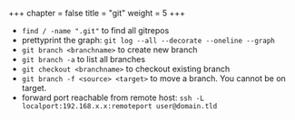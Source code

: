 +++
chapter = false
title = "git"
weight = 5
+++


- `find / -name ".git"` to find all gitrepos
- prettyprint the graph: `git log --all --decorate --oneline --graph`
- `git branch <branchname>` to create new branch
- `git branch -a` to list all branches
- `git checkout <branchname>` to checkout existing branch
- `git branch -f <source> <target>` to move a branch. You cannot be on target.
- forward port reachable from remote host: `ssh -L localport:192.168.x.x:remoteport user@domain.tld` 
